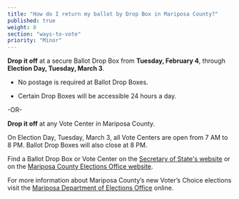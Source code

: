 ```yaml
---
title: "How do I return my ballot by Drop Box in Mariposa County?"
published: true
weight: 8
section: "ways-to-vote"
priority: "Minor"
---
```


**Drop it off** at a secure Ballot Drop Box from **Tuesday, February 4**, through **Election Day, Tuesday, March 3**.  

- No postage is required at Ballot Drop Boxes.  

- Certain Drop Boxes will be accessible 24 hours a day.        

-OR-

**Drop it off** at any Vote Center in Mariposa County.   

On Election Day, Tuesday, March 3, all Vote Centers are open from 7 AM to 8 PM. Ballot Drop Boxes will also close at 8 PM. 

Find a Ballot Drop Box or Vote Center on the [Secretary of State's website](https://caearlyvoting.sos.ca.gov/) or on the [Mariposa County Elections Office website](https://www.mariposacounty.org/363/Current-Election-Information). 

For more information about Mariposa County’s new Voter’s Choice elections visit the [Mariposa Department of Elections Office](https://www.mariposacounty.org/2317/Voters-Choice-Act-VCA) online.  
